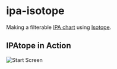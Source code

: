 # ipa-isotope

Making a filterable [IPA chart](http://www.internationalphoneticassociation.org/content/ipa-chart) using [Isotope](https://isotope.metafizzy.co/).

## IPAtope in Action

![Start Screen](https://i.imgur.com/0GdhR3j.png)
